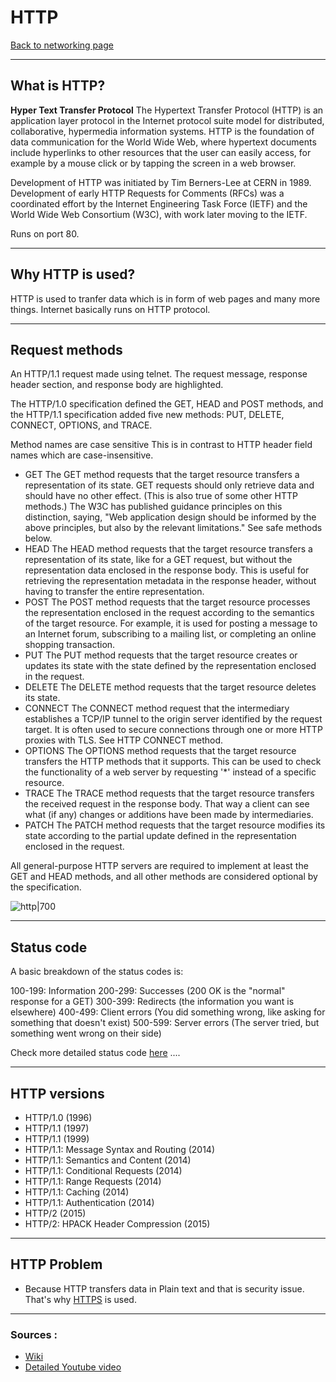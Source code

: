 # HTTP
[Back to networking page](./index.md)

---

## What is HTTP?
**Hyper Text Transfer Protocol**
The Hypertext Transfer Protocol (HTTP) is an application layer protocol in the Internet protocol suite model for distributed, collaborative, hypermedia information systems. HTTP is the foundation of data communication for the World Wide Web, where hypertext documents include hyperlinks to other resources that the user can easily access, for example by a mouse click or by tapping the screen in a web browser.

Development of HTTP was initiated by Tim Berners-Lee at CERN in 1989. Development of early HTTP Requests for Comments (RFCs) was a coordinated effort by the Internet Engineering Task Force (IETF) and the World Wide Web Consortium (W3C), with work later moving to the IETF.

Runs on port 80.

---

## Why HTTP is used?
HTTP is used to tranfer data which is in form of web pages and many more things.
Internet basically runs on HTTP protocol.

---

## Request methods

An HTTP/1.1 request made using telnet. The request message, response header section, and response body are highlighted.

The HTTP/1.0 specification defined the GET, HEAD and POST methods, and the HTTP/1.1 specification added five new methods: PUT, DELETE, CONNECT, OPTIONS, and TRACE. 

Method names are case sensitive This is in contrast to HTTP header field names which are case-insensitive.

- GET
	The GET method requests that the target resource transfers a representation of its state. GET requests should only retrieve data and should have no other effect. (This is also true of some other HTTP methods.) The W3C has published guidance principles on this distinction, saying, "Web application design should be informed by the above principles, but also by the relevant limitations." See safe methods below.
- HEAD
	The HEAD method requests that the target resource transfers a representation of its state, like for a GET request, but without the representation data enclosed in the response body. This is useful for retrieving the representation metadata in the response header, without having to transfer the entire representation.
- POST
	The POST method requests that the target resource processes the representation enclosed in the request according to the semantics of the target resource. For example, it is used for posting a message to an Internet forum, subscribing to a mailing list, or completing an online shopping transaction.
- PUT
	The PUT method requests that the target resource creates or updates its state with the state defined by the representation enclosed in the request.
- DELETE
	The DELETE method requests that the target resource deletes its state.
- CONNECT
	The CONNECT method request that the intermediary establishes a TCP/IP tunnel to the origin server identified by the request target. It is often used to secure connections through one or more HTTP proxies with TLS. See HTTP CONNECT method.
- OPTIONS
	The OPTIONS method requests that the target resource transfers the HTTP methods that it supports. This can be used to check the functionality of a web server by requesting '\*' instead of a specific resource.
- TRACE
	The TRACE method requests that the target resource transfers the received request in the response body. That way a client can see what (if any) changes or additions have been made by intermediaries.
- PATCH
	The PATCH method requests that the target resource modifies its state according to the partial update defined in the representation enclosed in the request.
	
All general-purpose HTTP servers are required to implement at least the GET and HEAD methods, and all other methods are considered optional by the specification.

![http|700](https://media.geeksforgeeks.org/wp-content/uploads/20191025104128/1041.png)

---

## Status code
A basic breakdown of the status codes is:

100-199: Information
200-299: Successes (200 OK is the "normal" response for a GET)
300-399: Redirects (the information you want is elsewhere)
400-499: Client errors (You did something wrong, like asking for something that doesn't exist)
500-599: Server errors (The server tried, but something went wrong on their side)

Check more detailed status code [here](https://developer.mozilla.org/en-US/docs/Web/HTTP/Status) ....

---

## HTTP versions
- HTTP/1.0 (1996)  
- HTTP/1.1 (1997)  
- HTTP/1.1 (1999)  
- HTTP/1.1: Message Syntax and Routing (2014)  
- HTTP/1.1: Semantics and Content (2014)  
- HTTP/1.1: Conditional Requests (2014)  
- HTTP/1.1: Range Requests (2014)  
- HTTP/1.1: Caching (2014)  
- HTTP/1.1: Authentication (2014)  
- HTTP/2 (2015)  
- HTTP/2: HPACK Header Compression (2015)

---

## HTTP Problem
- Because HTTP transfers data in Plain text and that is security issue. That's why [HTTPS](HTTPS.md) is used.

---

### Sources :
- [Wiki](https://en.wikipedia.org/wiki/Hypertext_Transfer_Protocol)
- [Detailed Youtube video](https://youtu.be/0OrmKCB0UrQ)